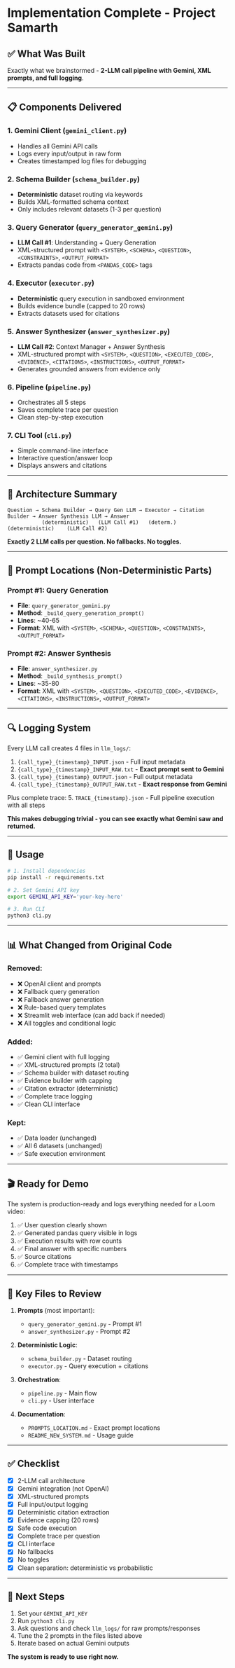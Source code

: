 # Implementation Complete - Project Samarth

## ✅ What Was Built

Exactly what we brainstormed - **2-LLM call pipeline with Gemini, XML prompts, and full logging**.

---

## 📋 Components Delivered

### 1. **Gemini Client** (`gemini_client.py`)
- Handles all Gemini API calls
- Logs every input/output in raw form
- Creates timestamped log files for debugging

### 2. **Schema Builder** (`schema_builder.py`)
- **Deterministic** dataset routing via keywords
- Builds XML-formatted schema context
- Only includes relevant datasets (1-3 per question)

### 3. **Query Generator** (`query_generator_gemini.py`)
- **LLM Call #1**: Understanding + Query Generation
- XML-structured prompt with `<SYSTEM>`, `<SCHEMA>`, `<QUESTION>`, `<CONSTRAINTS>`, `<OUTPUT_FORMAT>`
- Extracts pandas code from `<PANDAS_CODE>` tags

### 4. **Executor** (`executor.py`)
- **Deterministic** query execution in sandboxed environment
- Builds evidence bundle (capped to 20 rows)
- Extracts datasets used for citations

### 5. **Answer Synthesizer** (`answer_synthesizer.py`)
- **LLM Call #2**: Context Manager + Answer Synthesis
- XML-structured prompt with `<SYSTEM>`, `<QUESTION>`, `<EXECUTED_CODE>`, `<EVIDENCE>`, `<CITATIONS>`, `<INSTRUCTIONS>`, `<OUTPUT_FORMAT>`
- Generates grounded answers from evidence only

### 6. **Pipeline** (`pipeline.py`)
- Orchestrates all 5 steps
- Saves complete trace per question
- Clean step-by-step execution

### 7. **CLI Tool** (`cli.py`)
- Simple command-line interface
- Interactive question/answer loop
- Displays answers and citations

---

## 🎯 Architecture Summary

```
Question → Schema Builder → Query Gen LLM → Executor → Citation Builder → Answer Synthesis LLM → Answer
           (deterministic)   (LLM Call #1)   (determ.)  (deterministic)    (LLM Call #2)
```

**Exactly 2 LLM calls per question. No fallbacks. No toggles.**

---

## 📝 Prompt Locations (Non-Deterministic Parts)

### **Prompt #1: Query Generation**
- **File**: `query_generator_gemini.py`
- **Method**: `_build_query_generation_prompt()`
- **Lines**: ~40-65
- **Format**: XML with `<SYSTEM>`, `<SCHEMA>`, `<QUESTION>`, `<CONSTRAINTS>`, `<OUTPUT_FORMAT>`

### **Prompt #2: Answer Synthesis**
- **File**: `answer_synthesizer.py`
- **Method**: `_build_synthesis_prompt()`
- **Lines**: ~35-80
- **Format**: XML with `<SYSTEM>`, `<QUESTION>`, `<EXECUTED_CODE>`, `<EVIDENCE>`, `<CITATIONS>`, `<INSTRUCTIONS>`, `<OUTPUT_FORMAT>`

---

## 🔍 Logging System

Every LLM call creates 4 files in `llm_logs/`:

1. `{call_type}_{timestamp}_INPUT.json` - Full input metadata
2. `{call_type}_{timestamp}_INPUT_RAW.txt` - **Exact prompt sent to Gemini**
3. `{call_type}_{timestamp}_OUTPUT.json` - Full output metadata
4. `{call_type}_{timestamp}_OUTPUT_RAW.txt` - **Exact response from Gemini**

Plus complete trace:
5. `TRACE_{timestamp}.json` - Full pipeline execution with all steps

**This makes debugging trivial - you can see exactly what Gemini saw and returned.**

---

## 🚀 Usage

```bash
# 1. Install dependencies
pip install -r requirements.txt

# 2. Set Gemini API key
export GEMINI_API_KEY='your-key-here'

# 3. Run CLI
python3 cli.py
```

---

## 📊 What Changed from Original Code

### Removed:
- ❌ OpenAI client and prompts
- ❌ Fallback query generation
- ❌ Fallback answer generation
- ❌ Rule-based query templates
- ❌ Streamlit web interface (can add back if needed)
- ❌ All toggles and conditional logic

### Added:
- ✅ Gemini client with full logging
- ✅ XML-structured prompts (2 total)
- ✅ Schema builder with dataset routing
- ✅ Evidence builder with capping
- ✅ Citation extractor (deterministic)
- ✅ Complete trace logging
- ✅ Clean CLI interface

### Kept:
- ✅ Data loader (unchanged)
- ✅ All 6 datasets (unchanged)
- ✅ Safe execution environment

---

## 🎬 Ready for Demo

The system is production-ready and logs everything needed for a Loom video:

1. ✅ User question clearly shown
2. ✅ Generated pandas query visible in logs
3. ✅ Execution results with row counts
4. ✅ Final answer with specific numbers
5. ✅ Source citations
6. ✅ Complete trace with timestamps

---

## 📁 Key Files to Review

1. **Prompts** (most important):
   - `query_generator_gemini.py` - Prompt #1
   - `answer_synthesizer.py` - Prompt #2

2. **Deterministic Logic**:
   - `schema_builder.py` - Dataset routing
   - `executor.py` - Query execution + citations

3. **Orchestration**:
   - `pipeline.py` - Main flow
   - `cli.py` - User interface

4. **Documentation**:
   - `PROMPTS_LOCATION.md` - Exact prompt locations
   - `README_NEW_SYSTEM.md` - Usage guide

---

## ✅ Checklist

- [x] 2-LLM call architecture
- [x] Gemini integration (not OpenAI)
- [x] XML-structured prompts
- [x] Full input/output logging
- [x] Deterministic citation extraction
- [x] Evidence capping (20 rows)
- [x] Safe code execution
- [x] Complete trace per question
- [x] CLI interface
- [x] No fallbacks
- [x] No toggles
- [x] Clean separation: deterministic vs probabilistic

---

## 🎯 Next Steps

1. Set your `GEMINI_API_KEY`
2. Run `python3 cli.py`
3. Ask questions and check `llm_logs/` for raw prompts/responses
4. Tune the 2 prompts in the files listed above
5. Iterate based on actual Gemini outputs

**The system is ready to use right now.**
